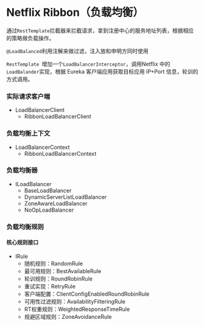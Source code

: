 # Netflix Ribbon（负载均衡）

通过`RestTemplate`拦截器来拦截请求，拿到注册中心的服务地址列表，根据相应的策略做负载操作。

`@LoadBalanced`利用注解来做过滤，注入放和申明方同时使用

`RestTemplate `增加一个`LoadBalancerInterceptor`，调用Netflix 中的`LoadBalander`实现，根据 Eureka 客户端应用获取目标应用 IP+Port 信息，轮训的方式调用。

### 实际请求客户端

- LoadBalancerClient
  - RibbonLoadBalancerClient

### 负载均衡上下文

- LoadBalancerContext
  - RibbonLoadBalancerContext

### 负载均衡器

- ILoadBalancer
  - BaseLoadBalancer
  - DynamicServerListLoadBalancer
  - ZoneAwareLoadBalancer
  - NoOpLoadBalancer

### 负载均衡规则

#### 核心规则接口

- IRule
  - 随机规则：RandomRule
  - 最可用规则：BestAvailableRule
  - 轮训规则：RoundRobinRule
  - 重试实现：RetryRule
  - 客户端配置：ClientConfigEnabledRoundRobinRule
  - 可用性过滤规则：AvailabilityFilteringRule
  - RT权重规则：WeightedResponseTimeRule
  - 规避区域规则：ZoneAvoidanceRule
